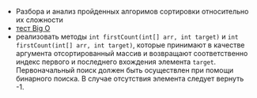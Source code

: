 - Разбора и анализ пройденных алгоримов сортировки относительно их сложности
- [тест Big O](https://docs.google.com/forms/d/e/1FAIpQLSdXY2gHOWQ0A5nI4qWz_LhLJ7oMw0QXbTHTGcIlnldU8sIE7A/viewform?usp=sf_link)
- реализовать методы `int firstCount(int[] arr, int target)` и `int firstCount(int[] arr, int target)`, которые 
принимают в качестве аргумента отсортированный массив и возвращают соответственно индекс первого и последнего вхождения
элемента `target`. Первоначальный поиск должен быть осуществлен при помощи бинарного поиска. В случае отсутствия 
элемента следует вернуть -1.

